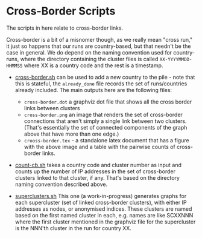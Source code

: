 
# Cross-Border Scripts

The scripts in here relate to cross-border links.

Cross-border is a bit of a misnomer though, as we really mean "cross run,"
it just so happens that our runs are country-based, but that needn't be
the case in general. We do depend on the naming convention used for 
country-runs, where the directory containing the cluster files is called
```XX-YYYYMMDD-HHMMSS``` where XX is a country code and the rest is a
timestamp.

- [cross-border.sh](cross-border.sh) can be used to add a new country to the
  pile - note that this is stateful, the ```already_done``` file records the
  set of runs/countries already included. The main outputs here are the
  following files:

	- ```cross-border.dot``` a graphviz dot file that shows all the cross
	border links between clusters
	- ```cross-border.png``` an image that renders the set of cross-border
	connections that aren't simply a single link between two clusters. (That's
	essentially the set of connected components of the graph above that
	have more than one edge.)
	- ```crooss-border.tex``` - a standalone latex document that has a 
	figure with the above image and a table with the pairwise counts of 
	cross-border links.

- [count-cb.sh](count-cb.sh) takea a country code and cluster number
  as input and counts up the number of IP addresses in the set of 
  cross-border clusters linked to that cluster, if any. That's based
  on the directory naming convention described above.

- [superclusters.sh](superclusters.sh) This one (a work-in-progress)
  generates graphs for each supercluster (set of linked cross-border
  clusters), with either IP addresses as nodes, or anonymised indices.
  These clusters are named based on the first named cluster in each,
  e.g. names are like SCXXNNN where the first cluster mentioned in
  the graphviz file for the supercluster is the NNN'th cluster in 
  the run for country XX. 
